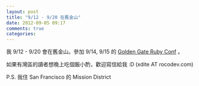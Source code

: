 ```yaml
---
layout: post
title: "9/12 - 9/20 在舊金山"
date: 2012-09-05 09:17
comments: true
categories: 
---
```


我 9/12 - 9/20 會在舊金山。參加 9/14, 9/15 的 [Golden Gate Ruby Conf](http://gogaruco.com) 。

如果有灣區的讀者想晚上吃個飯小酌，歡迎寫信給我 :D  (xdite AT rocodev.com)

P.S. 我住 San Francisco 的 Mission District